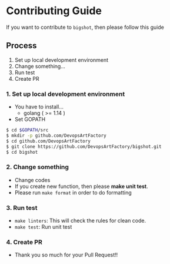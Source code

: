 # Contributing Guide
If you want to contribute to `bigshot`, then please follow this guide

## Process
1. Set up local development environment
2. Change something...
3. Run test
4. Create PR

### 1. Set up local development environment
- You have to install...
    - golang ( >= 1.14 )
- Set GOPATH 

```bash
$ cd $GOPATH/src
$ mkdir -p github.com/DevopsArtFactory
$ cd github.com/DevopsArtFactory
$ git clone https://github.com/DevopsArtFactory/bigshot.git
$ cd bigshot
```

### 2. Change something
- Change codes
- If you create new function, then please **make unit test**.
- Please run `make format` in order to do formatting

### 3. Run test
- `make linters`: This will check the rules for clean code.
- `make test`: Run unit test

### 4. Create PR
- Thank you so much for your Pull Request!!
